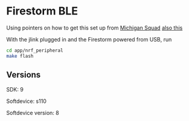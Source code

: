 # Firestorm BLE

Using pointers on how to get this set up from [Michigan Squad](https://github.com/lab11/nrf5x-base/tree/0223e0e02f84d77fffadb87c064fc3dd5f4a77d8) [also this](https://github.com/helena-project/squall/tree/master/software)

With the jlink plugged in and the Firestorm powered from USB, run

```bash
cd app/nrf_peripheral
make flash
```

## Versions

SDK: 9

Softdevice: s110

Softdevice version: 8

